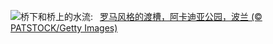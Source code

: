 ![](https://www.bing.com/th?id=OHR.ArkadiaPark_ZH-CN9501056317_UHD.jpg&w=1000)桥下和桥上的水流:&nbsp;&ensp;[罗马风格的渡槽，阿卡迪亚公园，波兰 (© PATSTOCK/Getty Images)](https://www.bing.com/th?id=OHR.ArkadiaPark_ZH-CN9501056317_UHD.jpg)
<br><br/>
